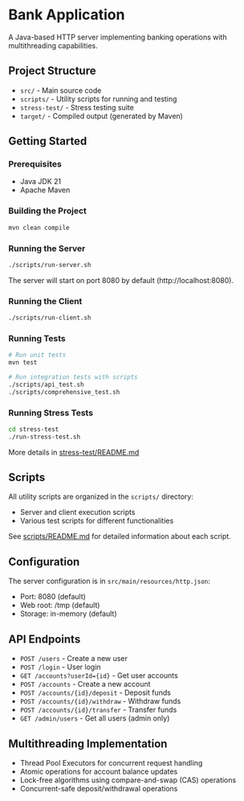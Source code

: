 # Bank Application

A Java-based HTTP server implementing banking operations with multithreading capabilities.

## Project Structure

- `src/` - Main source code
- `scripts/` - Utility scripts for running and testing
- `stress-test/` - Stress testing suite
- `target/` - Compiled output (generated by Maven)

## Getting Started

### Prerequisites

- Java JDK 21
- Apache Maven

### Building the Project

```bash
mvn clean compile
```

### Running the Server

```bash
./scripts/run-server.sh
```

The server will start on port 8080 by default (http://localhost:8080).

### Running the Client

```bash
./scripts/run-client.sh
```

### Running Tests

```bash
# Run unit tests
mvn test

# Run integration tests with scripts
./scripts/api_test.sh
./scripts/comprehensive_test.sh
```

### Running Stress Tests

```bash
cd stress-test
./run-stress-test.sh
```

More details in [stress-test/README.md](stress-test/README.md)

## Scripts

All utility scripts are organized in the `scripts/` directory:

- Server and client execution scripts
- Various test scripts for different functionalities

See [scripts/README.md](scripts/README.md) for detailed information about each script.

## Configuration

The server configuration is in `src/main/resources/http.json`:
- Port: 8080 (default)
- Web root: /tmp (default)
- Storage: in-memory (default)

## API Endpoints

- `POST /users` - Create a new user
- `POST /login` - User login
- `GET /accounts?userId={id}` - Get user accounts
- `POST /accounts` - Create a new account
- `POST /accounts/{id}/deposit` - Deposit funds
- `POST /accounts/{id}/withdraw` - Withdraw funds
- `POST /accounts/{id}/transfer` - Transfer funds
- `GET /admin/users` - Get all users (admin only)

## Multithreading Implementation

- Thread Pool Executors for concurrent request handling
- Atomic operations for account balance updates
- Lock-free algorithms using compare-and-swap (CAS) operations
- Concurrent-safe deposit/withdrawal operations